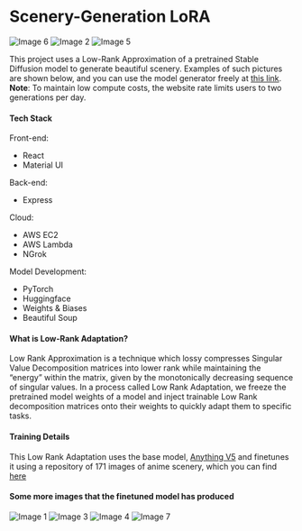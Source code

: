 # Scenery-Generation LoRA
![Image 6](/images/6.png)
![Image 2](/images/2.png)
![Image 5](/images/5.png)

This project uses a Low-Rank Approximation of a pretrained Stable Diffusion model to generate beautiful scenery. Examples of such pictures are shown below, and you can use the model generator freely at [this link](https://main.d3nnkxq22b08y7.amplifyapp.com/). **Note**: To maintain low compute costs, the website rate limits users to two generations per day.

#### Tech Stack
Front-end: 
 - React
 - Material UI

Back-end:
 - Express

Cloud: 
 - AWS EC2
 - AWS Lambda
 - NGrok

 Model Development: 
 - PyTorch
 - Huggingface
 - Weights & Biases
 - Beautiful Soup

#### What is Low-Rank Adaptation?
Low Rank Approximation is a technique which lossy compresses Singular Value Decomposition matrices into lower rank while maintaining the “energy” within the matrix, given by the monotonically decreasing sequence of singular values. In a process called Low Rank Adaptation, we freeze the pretrained model weights of a model and inject trainable Low Rank decomposition matrices onto their weights to quickly adapt them to specific tasks.

#### Training Details
This Low Rank Adaptation uses the base model, [Anything V5](https://huggingface.co/stablediffusionapi/anything-v5) and finetunes it using a repository of 171 images of anime scenery, which you can find [here](https://drive.google.com/drive/folders/1-0hsYi7-Nr6-jJ-IssND7krKQVwbLx_G?usp=sharing)

#### Some more images that the finetuned model has produced
![Image 1](/images/1.png)
![Image 3](/images/3.png)
![Image 4](/images/4.png)
![Image 7](/images/7.png)
